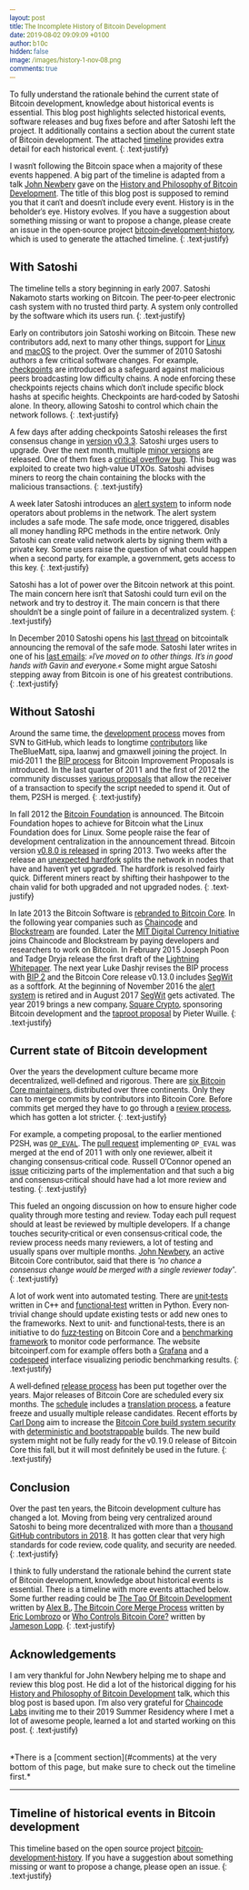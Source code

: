 ```yaml
---
layout: post
title: The Incomplete History of Bitcoin Development
date: 2019-08-02 09:09:09 +0100
author: b10c
hidden: false
image: /images/history-1-nov-08.png
comments: true
---
```


To fully understand the rationale behind the current state of Bitcoin development, knowledge about historical events is essential.
This blog post highlights selected historical events, software releases and bug fixes before and after Satoshi left the project.
It additionally contains a section about the current state of Bitcoin development.
The attached [timeline](#timeline-bitcoin-history) provides extra detail for each historical event.
{: .text-justify}

I wasn't following the Bitcoin space when a majority of these events happened.
A big part of the timeline is adapted from a talk [John Newbery](https://twitter.com/jfnewbery) gave on the [History and Philosophy of Bitcoin Development](https://www.meetup.com/BitDevsNYC/events/262321510/).
The title of this blog post is supposed to remind you that it can't and doesn't include every event.
History is in the beholder's eye.
History evolves.
If you have a suggestion about something missing or want to propose a change, please create an issue in the open-source project [bitcoin-development-history](https://github.com/0xB10C/bitcoin-development-history), which is used to generate the attached timeline.
{: .text-justify}

## With Satoshi

The timeline tells a story beginning in early 2007.
Satoshi Nakamoto starts working on Bitcoin.
The peer-to-peer electronic cash system with no trusted third party.
A system only controlled by the software which its users run.
{: .text-justify}

Early on contributors join Satoshi working on Bitcoin.
These new contributors add, next to many other things, support for [Linux](#2009-release-0-2-0) and [macOS](#2010-release-0-3-0) to the project.
Over the summer of 2010 Satoshi authors a few critical software changes.
For example, [checkpoints](#2010-release-0-3-2) are introduced as a safeguard against malicious peers broadcasting low difficulty chains.
A node enforcing these checkpoints rejects chains which don't include specific block hashs at specific heights.
Checkpoints are hard-coded by Satoshi alone.
In theory, allowing Satoshi to control which chain the network follows.
{: .text-justify}

A few days after adding checkpoints Satoshi releases the first consensus change in [version v0.3.3](#2010-release-0-3-3).
Satoshi urges users to upgrade.
Over the next month, multiple [minor versions](#2010-release-multiple-0-3-xx) are released.
One of them fixes a [critical overflow bug](#2010-bug-overflow-bug).
This bug was exploited to create two high-value UTXOs.
Satoshi advises miners to reorg the chain containing the blocks with the malicious transactions.
{: .text-justify}

A week later Satoshi introduces an [alert system](#2010-post-alert-system) to inform node operators about problems in the network.
The alert system includes a safe mode.
The safe mode, once triggered, disables all money handling RPC methods in the entire network.
Only Satoshi can create valid network alerts by signing them with a private key.
Some users raise the question of what could happen when a second party, for example, a government, gets access to this key.
{: .text-justify}

Satoshi has a lot of power over the Bitcoin network at this point.
The main concern here isn't that Satoshi could turn evil on the network and try to destroy it.
The main concern is that there shouldn't be a single point of failure in a decentralized system.
{: .text-justify}

In December 2010 Satoshi opens his [last thread](#2010-post-final) on bitcointalk announcing the removal of the safe mode.
Satoshi later writes in one of his [last emails](#2011-other-last-contact-satoshi):
*»I've moved on to other things. It's in good hands with Gavin and everyone.«*
Some might argue Satoshi stepping away from Bitcoin is one of his greatest contributions.
{: .text-justify}


## Without Satoshi

Around the same time, the [development process](#2010-other-moved-to-github) moves from SVN to GitHub, which leads to longtime [contributors](#2011-other-new-contributors) like TheBlueMatt, sipa, laanwj and gmaxwell joining the project.
In mid-2011 the [BIP process](#2011-other-first-bip) for Bitcoin Improvement Proposals is introduced.
In the last quarter of 2011 and the first of 2012 the community discusses [various proposals](#2011-other-p2sh) that allow the receiver of a transaction to specify the script needed to spend it.
Out of them, P2SH is merged.
{: .text-justify}

In fall 2012 the [Bitcoin Foundation](#2012-other-bitcoin-foundation) is announced.
The Bitcoin Foundation hopes to achieve for Bitcoin what the Linux Foundation does for Linux.
Some people raise the fear of development centralization in the announcement thread.
Bitcoin version [v0.8.0 is released](#2013-release-0-8-0) in spring 2013.
Two weeks after the release an [unexpected hardfork](#2013-bug-hardfork) splits the network in nodes that have and haven't yet upgraded.
The hardfork is resolved fairly quick.
Different miners react by shifting their hashpower to the chain valid for both upgraded and not upgraded nodes.
{: .text-justify}

In late 2013 the Bitcoin Software is [rebranded to Bitcoin Core](#2013-other-rebranding-to-core).
In the following year companies such as [Chaincode](#2014-company-chaincode) and [Blockstream](#2014-company-blockstream) are founded.
Later the [MIT Digital Currency Initiative](#2015-other-mit-dci) joins Chaincode and Blockstream by paying developers and researchers to work on Bitcoin.
In February 2015 Joseph Poon and Tadge Dryja release the first draft of the [Lightning Whitepaper](#2015-other-lightning-whitepaper).
The next year Luke Dashjr revises the BIP process with [BIP 2](#2016-other-bip-2) and the Bitcoin Core release v0.13.0 includes [SegWit](#2016-release-0-13-1) as a softfork.
At the beginning of November 2016 the [alert system](#2016-other-alert-system-retired) is retired and in August 2017 [SegWit](#2017-other-segwit-activated) gets activated.
The year 2019 brings a new company, [Square Crypto](#2019-company-squarecrypto), sponsoring Bitcoin development and the [taproot proposal](#2019-post-taproot) by Pieter Wuille.
{: .text-justify}

## Current state of Bitcoin development

Over the years the development culture became more decentralized, well-defined and rigorous.
There are [six Bitcoin Core maintainers](https://bitcointalk.org/index.php?topic=1774750.0), distributed over three continents.
Only they can to merge commits by contributors into Bitcoin Core.
Before commits get merged they have to go through a [review process](https://github.com/bitcoin/bitcoin/blob/master/CONTRIBUTING.md#peer-review), which has gotten a lot stricter.
{: .text-justify}

For example, a competing proposal, to the earlier mentioned P2SH, was [`OP_EVAL`](#2011-other-p2sh).
The [pull request](https://github.com/bitcoin/bitcoin/pull/669) implementing `OP_EVAL` was merged at the end of 2011 with only one reviewer, albeit it changing consensus-critical code.
Russell O’Connor opened an [issue](https://github.com/bitcoin/bitcoin/issues/729) criticizing parts of the implementation and that such a big and consensus-critical should have had a lot more review and testing.
{: .text-justify}

This fueled an ongoing discussion on how to ensure higher code quality through more testing and review.
Today each pull request should at least be reviewed by multiple developers.
If a change touches security-critical or even consensus-critical code, the review process needs many reviewers, a lot of testing and usually spans over multiple months.
[John Newbery](), an active Bitcoin Core contributor, said that there is _"no chance a consensus change would be merged with a single reviewer today"_.
{: .text-justify}

A lot of work went into automated testing.
There are [unit-tests](https://github.com/bitcoin/bitcoin/blob/master/src/test/README.md) written in C++ and [functional-test](https://github.com/bitcoin/bitcoin/blob/master/test/functional/README.md) written in Python.
Every non-trivial change should update existing tests or add new ones to the frameworks.
Next to unit- and functional-tests, there is an initiative to do [fuzz-testing](https://github.com/bitcoin/bitcoin/blob/master/doc/fuzzing.md) on Bitcoin Core and a [benchmarking framework](https://github.com/bitcoin/bitcoin/blob/master/doc/benchmarking.md) to monitor code performance.
The website bitcoinperf.com for example offers both a [Grafana]((https://bitcoinperf.com/d/YiV16Vsik/overview)) and a [codespeed](https://codespeed.bitcoinperf.com/) interface visualizing periodic benchmarking results.
{: .text-justify}

A well-defined [release process](https://github.com/bitcoin/bitcoin/blob/master/doc/release-process.md) has been put together over the years.
Major releases of Bitcoin Core are scheduled every six months.
The [schedule](https://github.com/bitcoin/bitcoin/issues/15940) includes a [translation process](https://github.com/bitcoin/bitcoin/blob/master/doc/translation_process.md), a feature freeze and usually multiple release candidates.
Recent efforts by [Carl Dong](https://twitter.com/carl_dong) aim to increase the [Bitcoin Core build system security](https://www.youtube.com/watch?v=I2iShmUTEl8) with [deterministic and bootstrappable](https://github.com/bitcoin/bitcoin/blob/master/contrib/guix/README.md) builds.
The new build system might not be fully ready for the v0.19.0 release of Bitcoin Core this fall, but it will most definitely be used in the future.
{: .text-justify}

## Conclusion

Over the past ten years, the Bitcoin development culture has changed a lot.
Moving from being very centralized around Satoshi to being more decentralized with more than a [thousand GitHub contributors in 2018](https://twitter.com/_jonasschnelli_/status/1080713877355081729).
It has gotten clear that very high standards for code review, code quality, and security are needed.
{: .text-justify}

I think to fully understand the rationale behind the current state of Bitcoin development, knowledge about historical events is essential.
There is a timeline with more events attached below. Some further reading could be [The Tao Of Bitcoin Development](https://medium.com/@bergealex4/the-tao-of-bitcoin-development-ff093c6155cd) written by [Alex B.](https://twitter.com/bergealex4), [The Bitcoin Core Merge Process](https://medium.com/@elombrozo/the-bitcoin-core-merge-process-74687a09d81d) written by [Eric Lombrozo](https://twitter.com/eric_lombrozo) or [Who Controls Bitcoin Core?](https://blog.lopp.net/who-controls-bitcoin-core-/) written by [Jameson Lopp](https://twitter.com/lopp).
{: .text-justify}


## Acknowledgements
I am very thankful for John Newbery helping me to shape and review this blog post.
He did a lot of the historical digging for his [History and Philosophy of Bitcoin Development](https://www.meetup.com/BitDevsNYC/events/262321510/) talk, which this blog post is based upon.
I'm also very grateful for [Chaincode Labs](https://chaincode.com) inviting me to their 2019 Summer Residency where I met a lot of awesome people, learned a lot and started working on this post.
{: .text-justify}


<br>
*There is a [comment section](#comments) at the very bottom of this page, but make sure to check out the timeline first.* 
<hr style="border-top: 0px solid #ffffff0f;">

## Timeline of historical events in Bitcoin development 

This timeline based on the open source project [bitcoin-development-history](https://github.com/0xB10C/bitcoin-development-history).
If you have a suggestion about something missing or want to propose a change, please open an issue.
{: .text-justify}

<br>

<div class="timeline" id="timeline-bitcoin-history"></div> 

<br><br><br>

<div id="comments"></div> 

<script>
  function loadJSON(url, callback) {

    var xobj = new XMLHttpRequest();
    xobj.overrideMimeType("application/json");
    xobj.open('GET', url, true);
    xobj.onreadystatechange = function () {
      if (xobj.readyState == 4 && xobj.status == "200") {
        // Required use of an anonymous callback as .open will NOT return a value but simply returns undefined in asynchronous mode
        callback(xobj.responseText);
      }
    };
    xobj.send(null);
  }

  function createTimepointElement(timepoint) {
    var timepointDiv = document.createElement("div");
    timepointDiv.classList.add("timepoint");
    timepointDiv.id = timepoint.id;
    side = timepointIndex % 2 == 0 ? "left" : "right";
    timepointDiv.classList.add(side);

    var contentDiv = document.createElement("div");
    contentDiv.classList.add("content");
    contentDiv.classList.add("type-" + timepoint.type);

    var titleH3 = document.createElement("h3");
    var titleText = document.createTextNode(timepoint.title);
    titleH3.appendChild(titleText);

    var linkSmall = document.createElement("small")
    var linkAnchor = document.createElement("a");
    var linkText = document.createTextNode(" 🔗");
    linkAnchor.classList.add("timepoint-link")
    linkAnchor.href = "#" + timepoint.id;
    linkAnchor.appendChild(linkText);
    linkSmall.appendChild(linkAnchor);
    titleH3.appendChild(linkSmall);

    contentDiv.append(titleH3);

    for (paragraphIndex in timepoint.paragraphs) {
      var paragraph = document.createElement("p");
      var text = document.createTextNode(timepoint.paragraphs[paragraphIndex]);

      paragraph.appendChild(text);
      contentDiv.appendChild(paragraph);
    }

    for (linkIndex in timepoint.links) {
      var link = timepoint.links[linkIndex]

      if(linkIndex > 0){ // add seperator
        var seperator = document.createElement("span");
        var septext = document.createTextNode(",  ");
        seperator.appendChild(septext)
        contentDiv.appendChild(seperator);
      }

      var anchor = document.createElement("a");
      var label = document.createTextNode(link.label);
      anchor.appendChild(label)
      anchor.href = link.link;

      contentDiv.appendChild(anchor);
    }

    timepointDiv.append(contentDiv);
    return timepointDiv;
  }


  window.onload = function () {

    loadJSON("https://bitcoin-development-history.b10c.me/bitcoin-history.json", function (response) {
      var timepoints = JSON.parse(response);

      var timeline = document.getElementById("timeline-bitcoin-history")

      for (timepointIndex in timepoints) {
        timepoint = timepoints[timepointIndex]
        timepointDiv = createTimepointElement(timepoint)
        timeline.appendChild(timepointDiv);
      }
    });
  }
</script>



<style>
  * {
    box-sizing: border-box;
    font-family: 'Roboto', sans-serif;
  }


  .timeline {
    position: relative;
    margin: 0 auto;
    max-width: 1200px;
  }

  .timeline::after {
    content: '';
    position: absolute;
    width: 6px;
    background-color: #dedede;
    top: 0;
    bottom: 0;
    left: 50%;
    margin-left: 0px;
    border-radius: 3px;
  }

  .timepoint {
    position: relative;
    background-color: inherit;
    width: 50%;
  }

  .timepoint.left {
    padding: 0px 40px 10px 0px;
    left: 0;
  }

  .timepoint.right {
    padding: 0px 0px 10px 40px;
    left: 50%;
  }

  .timepoint h3 {
    margin: 0;
  }

  

  /* The circles on the timeline */
  .timepoint::after {
    box-shadow: 0 4px 8px 0 rgba(0, 0, 0, 0.1), 0 6px 20px 0 rgba(0, 0, 0, 0.1);
    content: '';
    position: absolute;
    width: 15px;
    height: 15px;
    right: -10.5px;
    background-color: #999999;
    border: 4px solid #999999;
    top: 23px;
    border-radius: 50%;
    z-index: 1;
  }

  /* Fix the circle for timepoints on the right side */
  .right::after {
    left: -4.5px;
  }

  /* Add arrows to the left timepoint (pointing right) */
  .left::before {
    content: " ";
    height: 0;
    position: absolute;
    top: 22px;
    width: 0;
    z-index: 1;
    right: 30px;
    border: medium solid gray;
    border-width: 10px 0 10px 10px;
    border-color: transparent transparent transparent #efefef;
  }

  /* Add arrows to the right timepoint (pointing left) */
  .right::before {
    content: " ";
    height: 0;
    position: absolute;
    top: 22px;
    width: 0;
    z-index: 1;
    left: 30px;
    border: medium solid gray;
    border-width: 10px 10px 10px 0;
    border-color: transparent #efefef transparent transparent;
  }

  /* The actual content */
  .content {
    box-shadow: 0 4px 8px 0 rgba(0, 0, 0, 0.1), 0 6px 20px 0 rgba(0, 0, 0, 0.1);
    padding: 15px 10px 20px 25px;
    background-color: #efefef;
    position: relative;
  }

  .right .content {
    border-right: 0.5rem solid;
  }

  .left .content {
    border-left: 0.5rem solid;
  }

  .timepoint-link{
    text-decoration: none;
    opacity: 1;
  }

  .content.type-bug {
    border-image: linear-gradient(45deg,rgba(240, 37, 1, 0.75),rgba(255, 0, 0, 0.925)) 1 100%;
  }
  
  .content.type-release {
    border-image: linear-gradient(45deg, rgba(9, 170, 219, 0.75) 0%, rgba(0, 132, 255, 0.75)) 1 100%;
  }

  .content.type-company {
    border-image: linear-gradient(45deg, rgba(219, 250, 15, 0.75) 0%, rgba(176, 238, 4, 0.75)) 1 100%;  
  }

  .content.type-other {
    border-image: linear-gradient(45deg, rgba(10, 226, 179, 0.75) 0%, rgba(5, 245, 185, 0.75)) 1 100%; 
  }

  .content.type-post {
    border-image: linear-gradient(45deg, rgba(240, 225, 60, 0.75) 0%, rgba(250, 229, 0, 0.75)) 1 100%; 
  }

</style>

